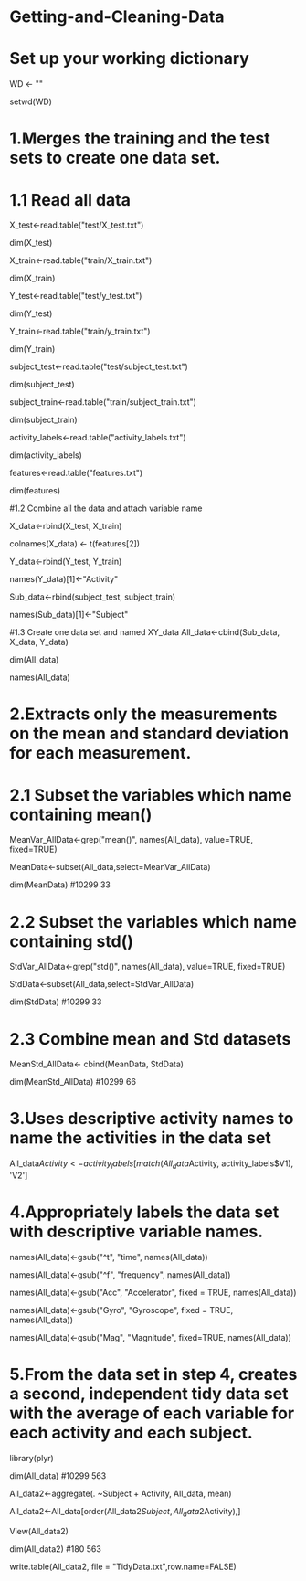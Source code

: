 # Getting-and-Cleaning-Data
# Set up your working dictionary
WD <- ""

setwd(WD)

# 1.Merges the training and the test sets to create one data set.
# 1.1 Read all data

X_test<-read.table("test/X_test.txt")

dim(X_test) 

X_train<-read.table("train/X_train.txt")

dim(X_train) 

Y_test<-read.table("test/y_test.txt")

dim(Y_test) 

Y_train<-read.table("train/y_train.txt")

dim(Y_train) 

subject_test<-read.table("test/subject_test.txt")

dim(subject_test) 

subject_train<-read.table("train/subject_train.txt")

dim(subject_train) 

activity_labels<-read.table("activity_labels.txt")

dim(activity_labels) 

features<-read.table("features.txt")

dim(features) 

#1.2 Combine all the data and attach variable name

X_data<-rbind(X_test, X_train)

colnames(X_data) <- t(features[2])

Y_data<-rbind(Y_test, Y_train)

names(Y_data)[1]<-"Activity"

Sub_data<-rbind(subject_test, subject_train)

names(Sub_data)[1]<-"Subject"


#1.3 Create one data set and named XY_data
All_data<-cbind(Sub_data, X_data, Y_data)

dim(All_data)

names(All_data)

# 2.Extracts only the measurements on the mean and standard deviation for each measurement. 
# 2.1 Subset the variables which name containing mean()
MeanVar_AllData<-grep("mean()", names(All_data), value=TRUE, fixed=TRUE)

MeanData<-subset(All_data,select=MeanVar_AllData)

dim(MeanData) #10299 33

# 2.2 Subset the variables which name containing std()
StdVar_AllData<-grep("std()", names(All_data), value=TRUE, fixed=TRUE)

StdData<-subset(All_data,select=StdVar_AllData)

dim(StdData) #10299 33

# 2.3 Combine mean and Std datasets
MeanStd_AllData<- cbind(MeanData, StdData)

dim(MeanStd_AllData) #10299 66


# 3.Uses descriptive activity names to name the activities in the data set
All_data$Activity<-activity_labels[match(All_data$Activity, activity_labels$V1), 'V2']

# 4.Appropriately labels the data set with descriptive variable names. 
names(All_data)<-gsub("^t", "time", names(All_data))

names(All_data)<-gsub("^f", "frequency", names(All_data))

names(All_data)<-gsub("Acc", "Accelerator", fixed = TRUE, names(All_data))

names(All_data)<-gsub("Gyro", "Gyroscope", fixed = TRUE, names(All_data))

names(All_data)<-gsub("Mag", "Magnitude", fixed=TRUE, names(All_data))

# 5.From the data set in step 4, creates a second, independent tidy data set with the average of each variable for each activity and each subject.

library(plyr)

dim(All_data) #10299 563

All_data2<-aggregate(. ~Subject + Activity, All_data, mean)

All_data2<-All_data[order(All_data2$Subject,All_data2$Activity),]

View(All_data2)

dim(All_data2) #180 563

write.table(All_data2, file = "TidyData.txt",row.name=FALSE)




